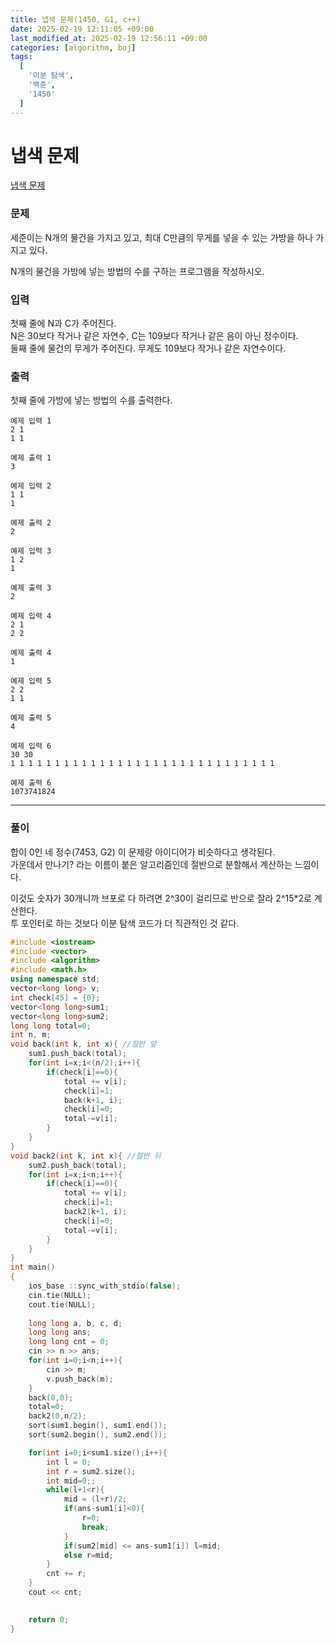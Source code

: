 ```yaml
---
title: 냅색 문제(1450, G1, c++)
date: 2025-02-19 12:11:05 +09:00
last_modified_at: 2025-02-19 12:56:11 +09:00
categories: [algorithm, boj]
tags:
  [
    '이분 탐색',
    '백준',
    '1450'
  ]
---
```

# **냅색 문제**

[냅색 문제](https://www.acmicpc.net/problem/1450)

### 문제
세준이는 N개의 물건을 가지고 있고, 최대 C만큼의 무게를 넣을 수 있는 가방을 하나 가지고 있다.

N개의 물건을 가방에 넣는 방법의 수를 구하는 프로그램을 작성하시오.

### 입력
첫째 줄에 N과 C가 주어진다.<br>
N은 30보다 작거나 같은 자연수, C는 109보다 작거나 같은 음이 아닌 정수이다.<br>
둘째 줄에 물건의 무게가 주어진다. 무게도 109보다 작거나 같은 자연수이다.

### 출력
첫째 줄에 가방에 넣는 방법의 수를 출력한다.

```
예제 입력 1 
2 1
1 1

예제 출력 1 
3

예제 입력 2 
1 1
1

예제 출력 2 
2

예제 입력 3 
1 2
1

예제 출력 3 
2

예제 입력 4 
2 1
2 2

예제 출력 4 
1

예제 입력 5 
2 2
1 1

예제 출력 5 
4

예제 입력 6 
30 30
1 1 1 1 1 1 1 1 1 1 1 1 1 1 1 1 1 1 1 1 1 1 1 1 1 1 1 1 1 1

예제 출력 6 
1073741824
```
---
### 풀이
합이 0인 네 정수(7453, G2) 이 문제랑 아이디어가 비슷하다고 생각된다.<br>
가운데서 만나기? 라는 이름이 붙은 알고리즘인데 절반으로 분할해서 계산하는 느낌이다.<br>

이것도 숫자가 30개니까 브포로 다 하려면 2^30이 걸리므로 반으로 잘라 2^15\*2로 계산한다.<br>
투 포인터로 하는 것보다 이분 탐색 코드가 더 직관적인 것 같다.


```c++
#include <iostream>
#include <vector>
#include <algorithm>
#include <math.h>
using namespace std;
vector<long long> v;
int check[45] = {0};
vector<long long>sum1;
vector<long long>sum2;
long long total=0;
int n, m;
void back(int k, int x){ //절반 앞
    sum1.push_back(total);
    for(int i=x;i<(n/2);i++){
        if(check[i]==0){
            total += v[i];
            check[i]=1;
            back(k+1, i);
            check[i]=0;
            total-=v[i];
        }
    }
}
void back2(int k, int x){ //절반 뒤
    sum2.push_back(total);
    for(int i=x;i<n;i++){
        if(check[i]==0){
            total += v[i];
            check[i]=1;
            back2(k+1, i);
            check[i]=0;
            total-=v[i];
        }
    }
}
int main()
{
    ios_base ::sync_with_stdio(false); 
    cin.tie(NULL);
    cout.tie(NULL);
    
    long long a, b, c, d;
    long long ans;
    long long cnt = 0;
    cin >> n >> ans;
    for(int i=0;i<n;i++){
        cin >> m;
        v.push_back(m);
    }
    back(0,0);
    total=0;
    back2(0,n/2);
    sort(sum1.begin(), sum1.end());
    sort(sum2.begin(), sum2.end());

    for(int i=0;i<sum1.size();i++){
        int l = 0;
        int r = sum2.size();
        int mid=0;;
        while(l+1<r){
            mid = (l+r)/2;
            if(ans-sum1[i]<0){
                r=0;
                break;
            }
            if(sum2[mid] <= ans-sum1[i]) l=mid;
            else r=mid;
        }
        cnt += r;
    }
    cout << cnt;

    
    return 0;
}
```
